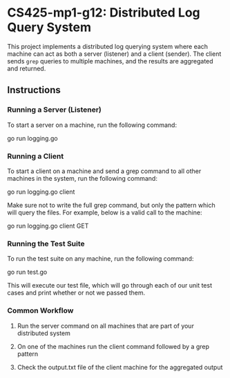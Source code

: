# CS425-mp1-g12: Distributed Log Query System

This project implements a distributed log querying system where each machine can act as both a server (listener) and a client (sender). The client sends `grep` queries to multiple machines, and the results are aggregated and returned. 

## Instructions

### Running a Server (Listener)

To start a server on a machine, run the following command:

go run logging.go

### Running a Client 

To start a client on a machine and send a grep command to all other machines in the system, run the following command:

go run logging.go client <grep pattern>

Make sure not to write the full grep command, but only the pattern which will query the files. For example, below is a valid call to the machine:

go run logging.go client GET


### Running the Test Suite

To run the test suite on any machine, run the following command:

go run test.go

This will execute our test file, which will go through each of our unit test cases and print whether or not we passed them.


### Common Workflow

1) Run the server command on all machines that are part of your distributed system 

2) On one of the machines run the client command followed by a grep pattern 

3) Check the output.txt file of the client machine for the aggregated output
